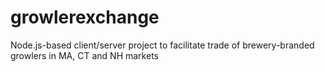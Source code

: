 # growlerexchange
Node.js-based client/server project to facilitate trade of brewery-branded growlers in MA, CT and NH markets
